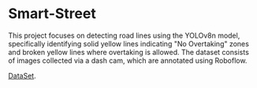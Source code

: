 # Smart-Street
This project focuses on detecting road lines using the YOLOv8n model, specifically identifying solid yellow lines indicating "No Overtaking" zones and broken yellow lines where overtaking is allowed. The dataset consists of images collected via a dash cam, which are annotated using Roboflow.

[DataSet](https://universe.roboflow.com/first-fwyb3/road-lines-segmentation-m3thn).
